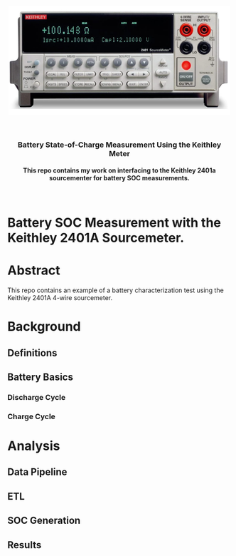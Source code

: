 <p align="center">
  <img src="Images/Keithley2401a.png" width="500"/>
</p>
<br>
<h3 align=center>Battery State-of-Charge Measurement Using the Keithley Meter </h2>
<h4 align=center>This repo contains my work on interfacing to the Keithley 2401a sourcementer for battery SOC measurements.</h3>
<br>

#  Battery SOC Measurement with the Keithley 2401A Sourcemeter.


# Abstract
This repo contains an example of a battery characterization test using the Keithley 2401A 4-wire sourcemeter.

# Background

## Definitions

## Battery Basics

### Discharge Cycle

### Charge Cycle

# Analysis

## Data Pipeline

## ETL

## SOC Generation

## Results

